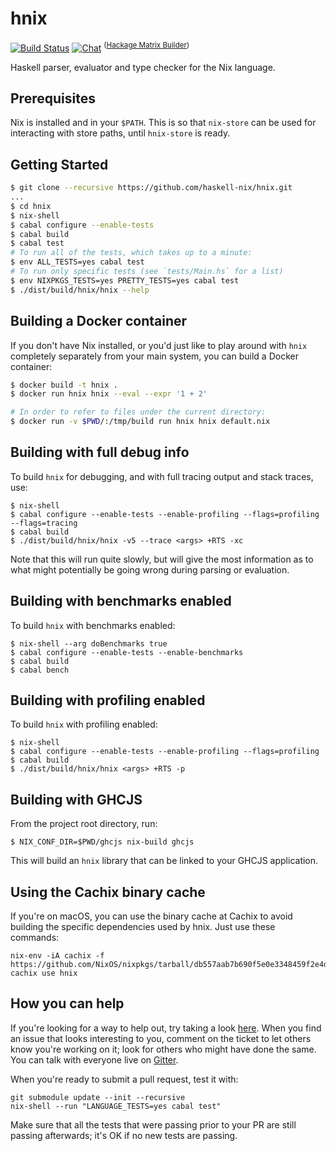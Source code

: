 # hnix

[![Build Status](https://api.travis-ci.org/haskell-nix/hnix.svg)](https://travis-ci.org/haskell-nix/hnix)
[![Chat](https://badges.gitter.im/Join%20Chat.svg)](https://gitter.im/haskell-nix/Lobby)
<sup>([Hackage Matrix Builder](https://matrix.hackage.haskell.org/package/hnix))</sup>

Haskell parser, evaluator and type checker for the Nix language.

## Prerequisites

Nix is installed and in your `$PATH`. This is so that `nix-store` can be used
for interacting with store paths, until `hnix-store` is ready.

## Getting Started

```bash
$ git clone --recursive https://github.com/haskell-nix/hnix.git
...
$ cd hnix
$ nix-shell
$ cabal configure --enable-tests
$ cabal build
$ cabal test
# To run all of the tests, which takes up to a minute:
$ env ALL_TESTS=yes cabal test
# To run only specific tests (see `tests/Main.hs` for a list)
$ env NIXPKGS_TESTS=yes PRETTY_TESTS=yes cabal test
$ ./dist/build/hnix/hnix --help
```

## Building a Docker container

If you don't have Nix installed, or you'd just like to play around with `hnix`
completely separately from your main system, you can build a Docker container:

```bash
$ docker build -t hnix .
$ docker run hnix hnix --eval --expr '1 + 2'

# In order to refer to files under the current directory:
$ docker run -v $PWD/:/tmp/build run hnix hnix default.nix
```

## Building with full debug info

To build `hnix` for debugging, and with full tracing output and stack traces,
use:

```
$ nix-shell
$ cabal configure --enable-tests --enable-profiling --flags=profiling --flags=tracing
$ cabal build
$ ./dist/build/hnix/hnix -v5 --trace <args> +RTS -xc
```

Note that this will run quite slowly, but will give the most information as to
what might potentially be going wrong during parsing or evaluation.

## Building with benchmarks enabled

To build `hnix` with benchmarks enabled:

```
$ nix-shell --arg doBenchmarks true
$ cabal configure --enable-tests --enable-benchmarks
$ cabal build
$ cabal bench
```

## Building with profiling enabled

To build `hnix` with profiling enabled:

```
$ nix-shell
$ cabal configure --enable-tests --enable-profiling --flags=profiling
$ cabal build
$ ./dist/build/hnix/hnix <args> +RTS -p
```

## Building with GHCJS

From the project root directory, run:

```
$ NIX_CONF_DIR=$PWD/ghcjs nix-build ghcjs
```

This will build an `hnix` library that can be linked to your GHCJS
application.

## Using the Cachix binary cache

If you're on macOS, you can use the binary cache at Cachix to avoid building
the specific dependencies used by hnix. Just use these commands:

    nix-env -iA cachix -f https://github.com/NixOS/nixpkgs/tarball/db557aab7b690f5e0e3348459f2e4dc8fd0d9298
    cachix use hnix

## How you can help

If you're looking for a way to help out, try taking a look
[here](https://github.com/haskell-nix/hnix/issues?q=is%3Aissue+is%3Aopen+label%3A%22help+wanted%22+no%3Aassignee).
When you find an issue that looks interesting to you, comment on the ticket to
let others know you're working on it; look for others who might have done the
same. You can talk with everyone live on
[Gitter](https://gitter.im/haskell-nix/Lobby).

When you're ready to submit a pull request, test it with:
```
git submodule update --init --recursive
nix-shell --run "LANGUAGE_TESTS=yes cabal test"
```

Make sure that all the tests that were passing prior to your PR are still
passing afterwards; it's OK if no new tests are passing.
